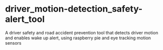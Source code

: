 # driver_motion-detection_safety-alert_tool
A driver safety and road accident prevention tool that detects driver motion and enables wake up alert, using raspberry pie and eye tracking motion sensors
